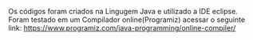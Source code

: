 Os códigos foram criados na Lingugem Java e utilizado a IDE eclipse.
Foram testado em um Compilador online(Programiz) acessar o seguinte link: https://www.programiz.com/java-programming/online-compiler/
